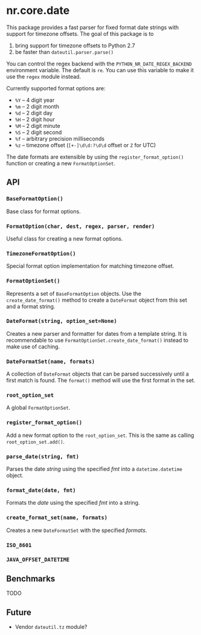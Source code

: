 # nr.core.date

This package provides a fast parser for fixed format date strings with 
support for timezone offsets. The goal of this package is to

1. bring support for timezone offsets to Python 2.7
2. be faster than `dateutil.parser.parse()`

You can control the regex backend with the `PYTHON_NR_DATE_REGEX_BACKEND`
environment variable. The default is `re`. You can use this variable to 
make it use the `regex` module instead.

Currently supported format options are:

- `%Y` &ndash; 4 digit year
- `%m` &ndash; 2 digit month
- `%d` &ndash; 2 digit day
- `%H` &ndash; 2 digit hour
- `%M` &ndash; 2 digit minute
- `%S` &ndash; 2 digit second
- `%f` &ndash; arbitrary precision milliseconds
- `%z` &ndash; timezone offset (`[+-]\d\d:?\d\d` offset or `Z` for UTC)

The date formats are extensible by using the `register_format_option()`
function or creating a new `FormatOptionSet`.

## API

### `BaseFormatOption()`

Base class for format options.

### `FormatOption(char, dest, regex, parser, render)`

Useful class for creating a new format options.

### `TimezoneFormatOption()`

Special format option implementation for matching timezone offset.

### `FormatOptionSet()`

Represents a set of `BaseFormatOption` objects. Use the `create_date_format()`
method to create a `DateFormat` object from this set and a format string.

### `DateFormat(string, option_set=None)`

Creates a new parser and formatter for dates from a template string. It is
recommendable to use `FormatOptionSet.create_date_format()` instead to make
use of caching.

### `DateFormatSet(name, formats)`

A collection of `DateFormat` objects that can be parsed successively until a
first match is found. The `format()` method will use the first format in the
set.

### `root_option_set`

A global `FormatOptionSet`.

### `register_format_option()`

Add a new format option to the `root_option_set`. This is the same as calling
`root_option_set.add()`.

### `parse_date(string, fmt)`

Parses the date *string* using the specified *fmt* into a `datetime.datetime`
object.

### `format_date(date, fmt)`

Formats the *date* using the specified *fmt* into a string.

### `create_format_set(name, formats)`

Creates a new `DateFormatSet` with the specified *formats*.

### `ISO_8601`

### `JAVA_OFFSET_DATETIME`

## Benchmarks

TODO

## Future

* Vendor `dateutil.tz` module?
